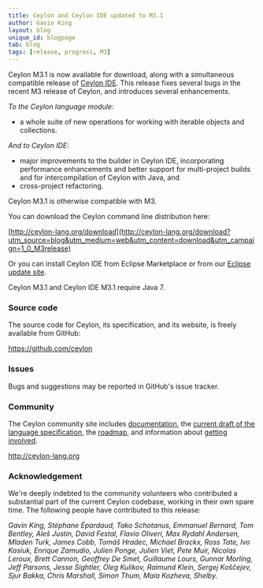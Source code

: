 ```yaml
---
title: Ceylon and Ceylon IDE updated to M3.1
author: Gavin King
layout: blog
unique_id: blogpage
tab: blog
tags: [release, progress, M3]
---
```


[M3]: /documentation/1.0/roadmap/?utm_source=blog&utm_medium=web&utm_content=roadmap_m3&utm_campaign=1_0_M3_1release#milestone_3_done
[Ceylon Herd]: http://modules.ceylon-lang.org?utm_source=blog&utm_medium=web&utm_content=ide&utm_campaign=1_0_M3_1release
[Ceylon IDE]: /documentation/1.0/ide?utm_source=blog&utm_medium=web&utm_content=ide&utm_campaign=1_0_M3_1release
[Eclipse update site]: /documentation/1.0/ide/install?utm_source=blog&utm_medium=web&utm_content=ide&utm_campaign=1_0_M3_1release

Ceylon M3.1 is now available for download, along with a simultaneous 
compatible release of [Ceylon IDE][]. This release fixes several bugs 
in the recent M3 release of Ceylon, and introduces several enhancements.

_To the Ceylon language module:_

- a whole suite of new operations for working with iterable objects 
  and collections.

_And to Ceylon IDE:_

- major improvements to the builder in Ceylon IDE, incorporating
  performance enhancements and better support for multi-project
  builds and for intercompilation of Ceylon with Java, and
- cross-project refactoring.

Ceylon M3.1 is otherwise compatible with M3.

You can download the Ceylon command line distribution here:

[http://ceylon-lang.org/download](http://ceylon-lang.org/download?utm_source=blog&utm_medium=web&utm_content=download&utm_campaign=1_0_M3release)

Or you can install Ceylon IDE from Eclipse Marketplace or from our 
[Eclipse update site].

Ceylon M3.1 and Ceylon IDE M3.1 require Java 7.

### Source code

The source code for Ceylon, its specification, and its website, is 
freely available from GitHub:

<https://github.com/ceylon>

### Issues

Bugs and suggestions may be reported in GitHub's issue tracker.

### Community

The Ceylon community site includes 
[documentation](/documentation/1.0/?utm_source=blog&utm_medium=web&utm_content=documentation&utm_campaign=1_0_M3_1release), 
the [current draft of the language specification](/documentation/1.0/spec/?utm_source=blog&utm_medium=web&utm_content=introduction&utm_campaign=1_0_M3_1release), 
the [roadmap](/documentation/1.0/roadmap?utm_source=blog&utm_medium=web&utm_content=roadmap&utm_campaign=1_0_M3_1release),
and information about [getting involved](/code?utm_source=blog&utm_medium=web&utm_content=code&utm_campaign=1_0_M3_1release).

<http://ceylon-lang.org>

### Acknowledgement

We're deeply indebted to the community volunteers who contributed a 
substantial part of the current Ceylon codebase, working in their own 
spare time. The following people have contributed to this release:

*Gavin King, Stéphane Épardaud, Tako Schotanus, Emmanuel Bernard, 
Tom Bentley, Aleš Justin, David Festal, Flavio Oliveri, 
Max Rydahl Andersen, Mladen Turk, James Cobb, Tomáš Hradec, 
Michael Brackx, Ross Tate, Ivo Kasiuk, Enrique Zamudio,
Julien Ponge, Julien Viet, Pete Muir, Nicolas Leroux, Brett Cannon, 
Geoffrey De Smet, Guillaume Lours, Gunnar Morling, Jeff Parsons, 
Jesse Sightler, Oleg Kulikov, Raimund Klein, Sergej Koščejev, 
Sjur Bakka, Chris Marshall, Simon Thum, Maia Kozheva, Shelby.*
